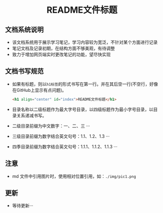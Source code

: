<h1 align="center" id="index">README文件标题</h1>



## 文档系统说明

- 该文档系统用于展示学习笔记，学习内容较为宽泛，不针对某个方面进行记录
- 笔记文档及记录初期，在结构方面不够美观，有待调整
- 致力于增加网页端实时更改笔记的功能，望尽快实现

## 文档书写规范

- 如果有标题，则以`h1标签`的形式书写在第一行。并在其后空一行(不空行，好像在GitHub上显示有点问题)。

  ```html
  <h1 align="center" id="index">README文件标题</h1>
  ```

- 目录名称以二级标题作为最大字号目录，以四级标题作为最小字号目录，以目录关系递减书写。

- 二级目录前缀为中文数字：一、二、三 ···

- 三级目录前缀为数字结合英文句号：1.1、1.2、1.3 ···

- 四季目录前缀为数字结合英文句号：1.1.1、1.1.2、1.1.3 ···

## 注意

- md 文件中引用图片时，使用相对位置引用，如：`./img/pic1.png`

## 更新

- 等待更新···